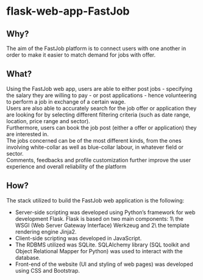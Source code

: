 # flask-web-app-FastJob

## Why?
The aim of the FastJob platform is to connect users with one another in order to make it easier to match demand for jobs with offer.

## What?
Using the FastJob web app, users are able to either post jobs - specifying the salary they are willing to pay - or post applications - hence volunteering to perform a job in exchange of a certain wage.  
Users are also able to accurately search for the job offer or application they are looking for by selecting different filtering criteria (such as date range, location, price range and sector).  
Furthermore, users can  book the job post (either a offer or application) they are interested in.  
The jobs concerned can be of the most different kinds, from the ones involving white-collar as well as blue-collar labour, in whatever field or sector.  
Comments, feedbacks and profile customization further improve the user experience and overall reliability of the platform

## How?
The stack utilized to build the FastJob web application is the following:
- Server-side scripting was developed using Python’s framework for web development Flask. Flask is based on two main components: 1\ the WSGI (Web Server Gateway Interface) Werkzeug and 2\ the template rendering engine Jinja2.
- Client-side scripting was developed in JavaScript.
- The RDBMS utilized was SQLite. SQLAlchemy library (SQL toolkit and Object Relational Mapper for Python) was used to interact with the database.
- Front-end of the website (UI and styling of web pages) was developed using CSS and Bootstrap.
